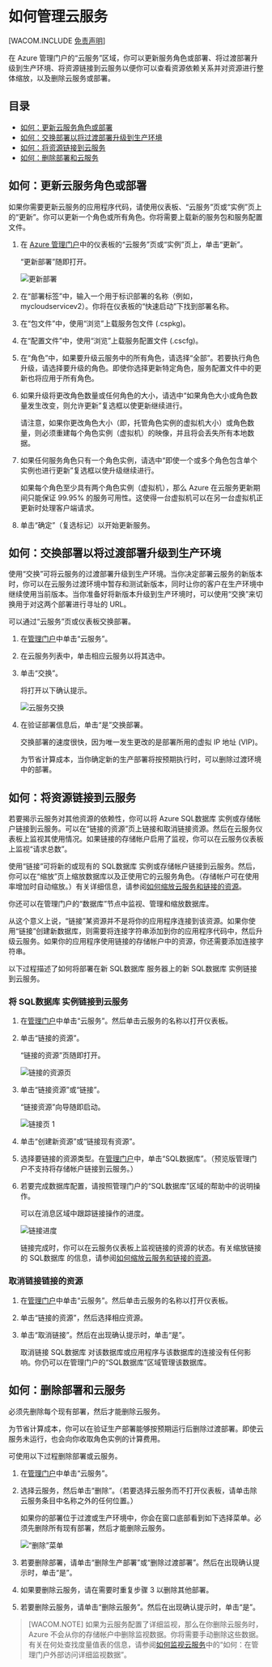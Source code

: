 <properties linkid="manage-services-how-to-manage-a-cloud-service" urlDisplayName="How to manage" pageTitle="How to manage a cloud service - Azure" metaKeywords="Azure manage cloud services, Azure Management Portal cloud services" description="Learn how to manage cloud services in the Azure Management Portal." metaCanonical="" services="cloud-services" documentationCenter="" title="How to Manage Cloud Services" authors="ryanwi" solutions="" manager="" editor="" />

# 如何管理云服务

[WACOM.INCLUDE [免责声明][免责声明]]

在 Azure 管理门户的“云服务”区域，你可以更新服务角色或部署、将过渡部署升级到生产环境、将资源链接到云服务以便你可以查看资源依赖关系并对资源进行整体缩放，以及删除云服务或部署。

## 目录

-   [如何：更新云服务角色或部署][如何：更新云服务角色或部署]
-   [如何：交换部署以将过渡部署升级到生产环境][如何：交换部署以将过渡部署升级到生产环境]
-   [如何：将资源链接到云服务][如何：将资源链接到云服务]
-   [如何：删除部署和云服务][如何：删除部署和云服务]

## <span id="updaterole"></span></a>如何：更新云服务角色或部署

如果你需要更新云服务的应用程序代码，请使用仪表板、“云服务”页或“实例”页上的“更新”。你可以更新一个角色或所有角色。你将需要上载新的服务包和服务配置文件。

1.  在 [Azure 管理门户][Azure 管理门户]中的仪表板的“云服务”页或“实例”页上，单击“更新”。

    “更新部署”随即打开。

    ![更新部署][更新部署]

2.  在“部署标签”中，输入一个用于标识部署的名称（例如，mycloudservicev2）。你将在仪表板的“快速启动”下找到部署名称。

3.  在“包文件”中，使用“浏览”上载服务包文件 (.cspkg)。

4.  在“配置文件”中，使用“浏览”上载服务配置文件 (.cscfg)。

5.  在“角色”中，如果要升级云服务中的所有角色，请选择“全部”。若要执行角色升级，请选择要升级的角色。即使你选择更新特定角色，服务配置文件中的更新也将应用于所有角色。

6.  如果升级将更改角色数量或任何角色的大小，请选中“如果角色大小或角色数量发生改变，则允许更新”复选框以使更新继续进行。

    请注意，如果你更改角色大小（即，托管角色实例的虚拟机大小）或角色数量，则必须重建每个角色实例（虚拟机）的映像，并且将会丢失所有本地数据。

7.  如果任何服务角色只有一个角色实例，请选中“即使一个或多个角色包含单个实例也进行更新”复选框以使升级继续进行。

    如果每个角色至少具有两个角色实例（虚拟机），那么 Azure 在云服务更新期间只能保证 99.95% 的服务可用性。这使得一台虚拟机可以在另一台虚拟机正更新时处理客户端请求。

8.  单击“确定”（复选标记）以开始更新服务。

## <span id="swap"></span></a>如何：交换部署以将过渡部署升级到生产环境

使用“交换”可将云服务的过渡部署升级到生产环境。当你决定部署云服务的新版本时，你可以在云服务过渡环境中暂存和测试新版本，同时让你的客户在生产环境中继续使用当前版本。当你准备好将新版本升级到生产环境时，可以使用“交换”来切换用于对这两个部署进行寻址的 URL。

可以通过“云服务”页或仪表板交换部署。

1.  在[管理门户][Azure 管理门户]中单击“云服务”。

2.  在云服务列表中，单击相应云服务以将其选中。

3.  单击“交换”。

    将打开以下确认提示。

    ![云服务交换][云服务交换]

4.  在验证部署信息后，单击“是”交换部署。

    交换部署的速度很快，因为唯一发生更改的是部署所用的虚拟 IP 地址 (VIP)。

    为节省计算成本，当你确定新的生产部署将按预期执行时，可以删除过渡环境中的部署。

## <span id="linkresources"></span></a>如何：将资源链接到云服务

若要揭示云服务对其他资源的依赖性，你可以将 Azure SQL数据库 实例或存储帐户链接到云服务。可以在“链接的资源”页上链接和取消链接资源。然后在云服务仪表板上监视其使用情况。如果链接的存储帐户启用了监视，你可以在云服务仪表板上监视“请求总数”。

使用“链接”可将新的或现有的 SQL数据库 实例或存储帐户链接到云服务。然后，你可以在“缩放”页上缩放数据库以及正使用它的云服务角色。（存储帐户可在使用率增加时自动缩放。）有关详细信息，请参阅[如何缩放云服务和链接的资源][如何缩放云服务和链接的资源]。

你还可以在管理门户的“数据库”节点中监视、管理和缩放数据库。

从这个意义上说，“链接”某资源并不是将你的应用程序连接到该资源。如果你使用“链接”创建新数据库，则需要将连接字符串添加到你的应用程序代码中，然后升级云服务。如果你的应用程序使用链接的存储帐户中的资源，你还需要添加连接字符串。

以下过程描述了如何将部署在新 SQL数据库 服务器上的新 SQL数据库 实例链接到云服务。

### 将 SQL数据库 实例链接到云服务

1.  在[管理门户][管理门户]中单击“云服务”。然后单击云服务的名称以打开仪表板。

2.  单击“链接的资源”。

    “链接的资源”页随即打开。

    ![链接的资源页][链接的资源页]

3.  单击“链接资源”或“链接”。

    “链接资源”向导随即启动。

    ![链接页 1][链接页 1]

4.  单击“创建新资源”或“链接现有资源”。

5.  选择要链接的资源类型。在[管理门户][管理门户]中，单击“SQL数据库”。（预览版管理门户不支持将存储帐户链接到云服务。）

6.  若要完成数据库配置，请按照管理门户的“SQL数据库”区域的帮助中的说明操作。

    可以在消息区域中跟踪链接操作的进度。

    ![链接进度][链接进度]

    链接完成时，你可以在云服务仪表板上监视链接的资源的状态。有关缩放链接的 SQL数据库 的信息，请参阅[如何缩放云服务和链接的资源][如何缩放云服务和链接的资源]。

### 取消链接链接的资源

1.  在[管理门户][管理门户]中单击“云服务”。然后单击云服务的名称以打开仪表板。

2.  单击“链接的资源”，然后选择相应资源。

3.  单击“取消链接”。然后在出现确认提示时，单击“是”。

    取消链接 SQL数据库 对该数据库或应用程序与该数据库的连接没有任何影响。你仍可以在管理门户的“SQL数据库”区域管理该数据库。

## <span id="deletecloudservice"></span></a>如何：删除部署和云服务

必须先删除每个现有部署，然后才能删除云服务。

为节省计算成本，你可以在验证生产部署能够按预期运行后删除过渡部署。即使云服务未运行，也会向你收取角色实例的计算费用。

可使用以下过程删除部署或云服务。

1.  在[管理门户][管理门户]中单击“云服务”。

2.  选择云服务，然后单击“删除”。（若要选择云服务而不打开仪表板，请单击除云服务条目中名称之外的任何位置。）

    如果你的部署位于过渡或生产环境中，你会在窗口底部看到如下选择菜单。必须先删除所有现有部署，然后才能删除云服务。

    ![“删除”菜单][“删除”菜单]

3.  若要删除部署，请单击“删除生产部署”或“删除过渡部署”。然后在出现确认提示时，单击“是”。

4.  如果要删除云服务，请在需要时重复步骤 3 以删除其他部署。

5.  若要删除云服务，请单击“删除云服务”。然后在出现确认提示时，单击“是”。

> [WACOM.NOTE]
> 如果为云服务配置了详细监视，那么在你删除云服务时，Azure 不会从你的存储帐户中删除监视数据。你将需要手动删除这些数据。有关在何处查找度量值表的信息，请参阅[如何监视云服务][如何监视云服务]中的“如何：在管理门户外部访问详细监视数据”。

  [免责声明]: ../includes/disclaimer.md
  [如何：更新云服务角色或部署]: #updaterole
  [如何：交换部署以将过渡部署升级到生产环境]: #swap
  [如何：将资源链接到云服务]: #linkresources
  [如何：删除部署和云服务]: #deletecloudservice
  [Azure 管理门户]: https://manage.windowsazure.cn/
  [更新部署]: ./media/cloud-services-how-to-manage/CloudServices_UpdateDeployment.png
  [云服务交换]: ./media/cloud-services-how-to-manage/CloudServices_Swap.png
  [如何缩放云服务和链接的资源]: ../cloud-services-how-to-scale/
  [管理门户]: http://manage.windowsazure.cn/
  [链接的资源页]: ./media/cloud-services-how-to-manage/CloudServices_LinkedResourcesPage.png
  [链接页 1]: ./media/cloud-services-how-to-manage/CloudServices_LinkedResources_LinkPage1.png
  [链接进度]: ./media/cloud-services-how-to-manage/CloudServices_LinkedResources_LinkProgress.png
  [“删除”菜单]: ./media/cloud-services-how-to-manage/CloudServices_DeleteMenu.png
  [如何监视云服务]: /zh-cn/documentation/articles/cloud-services-how-to-monitor/
